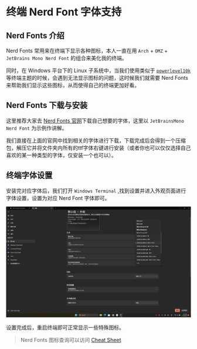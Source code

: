 # 终端 Nerd Font 字体支持

## Nerd Fonts 介绍

Nerd Fonts 常用来在终端下显示各种图标，本人一直在用 `Arch` + `OMZ` + `JetBrains Mono Nerd Font` 的组合来美化我的终端。

同时，在 Windows 平台下的 Linux 子系统中，当我们使用类似于 [`powerlevel10k`](https://github.com/romkatv/powerlevel10k) 等终端主题的时候，会遇到无法显示图标的问题，这时候我们就需要 Nerd Fonts 来帮助我们显示这些图标，从而使得自己的终端更加好看。

## Nerd Fonts 下载与安装

这里推荐大家去 [Nerd Fonts 官网](https://www.nerdfonts.com/)下载自己想要的字体，这里以 `JetBrainsMono Nerd Font` 为示例作讲解。

我们直接在上面的官网中找到相关的字体进行下载，下载完成后会得到一个压缩包，解压它并将文件夹内所有的ttf字体右键进行安装（或者你也可以仅仅选择自己喜欢的某一种类型的字体，仅安装一个也可以）。

## 终端字体设置

安装完对应字体后，我们打开 `Windows Terminal` ,找到设置并进入外观页面进行字体设置，设置为对应 Nerd Font 字体即可。

![终端NerdFont设置](/assets/Windows/Beautify/Nerd_Fonts.png)

设置完成后，重启终端即可正常显示一些特殊图标。

> Nerd Fonts 图标查询可以访问 [Cheat Sheet](https://www.nerdfonts.com/cheat-sheet)
